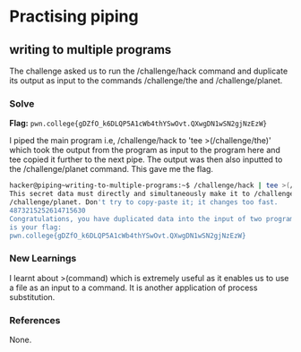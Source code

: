 # Practising piping

## writing to multiple programs
The challenge asked us to run the /challenge/hack command and duplicate its output as input to the commands /challenge/the and /challenge/planet. 

### Solve
**Flag:** `pwn.college{gDZfO_k6DLQP5A1cWb4thYSwOvt.QXwgDN1wSN2gjNzEzW}`

I piped the main program i.e, /challenge/hack to 'tee >(/challenge/the)' which took the output from the program as input to the program here and tee copied it further to the next pipe. The output was then also inputted to the /challenge/planet command. This gave me the flag. 

```bash
hacker@piping~writing-to-multiple-programs:~$ /challenge/hack | tee >(/challenge/the) | >(/challenge/planet)
This secret data must directly and simultaneously make it to /challenge/the and 
/challenge/planet. Don't try to copy-paste it; it changes too fast.
4873215252614715630
Congratulations, you have duplicated data into the input of two programs! Here 
is your flag:
pwn.college{gDZfO_k6DLQP5A1cWb4thYSwOvt.QXwgDN1wSN2gjNzEzW}

```

### New Learnings
I learnt about >(command) which is extremely useful as it enables us to use a file as an input to a command. It is another application of process substitution. 

### References 
None. 
